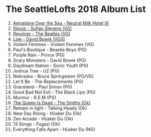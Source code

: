 # The SeattleLofts 2018 Album List
1. [Aeroplane Over the Sea - Neutral Milk Hotel (I)](#17-in-the-aeroplane-over-the-sea---neutral-milk-hotel)
1. [Illinois - Sufjan Stevens (VG)](#121-Illinois---Sufjan-Stevens)
1. [Revolver - The Beatles (VG)](#114-Revolver---The-Beatles)
2. [Low - David Bowie (VG/I)](#11-Low---David-Bowie)
4. Violent Femmes - Violent Femmes (VG)
3. Paul's Boutique - Beastie Boys (PG)
5. Purple Rain - Prince (PG)
6. Scary Monsters - David Bowie (PG)
7. Daydream Nation - Sonic Youth (PG)
8. Joshua Tree - U2 (PG)
9. Nebraska - Bruce Springsteen (PG/VG)
10. Let It Be - The Replacements (PG)
11. Graceland - Paul Simon (PG)
12. Good Bad Not Evil - The Black Lips (PG)
13. Murmur - R.E.M (PG)
12. [The Queen Is Dead - The Smiths (Ok)](#the-queen-is-dead)
14. Remain in light - Talking Heads (Ok)
15. New Day Rising - Hüsker Du (Ok)
16. Zen Arcade - Hüsker Du (Ok)
17. 13 Songs - Fugazi (Ok)
18. Everything Falls Apart - Hüsker Du (NG)
